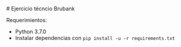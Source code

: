 # Ejercicio técncio Brubank

Requerimientos:
- Python 3.7.0
- Instalar dependencias con ```pip install -u -r requirements.txt```
